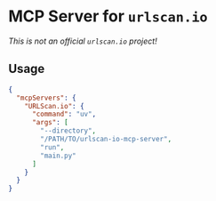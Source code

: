 # MCP Server for `urlscan.io`
_This is not an official `urlscan.io` project!_

## Usage
```json
{
  "mcpServers": {
    "URLScan.io": {
      "command": "uv",
      "args": [
        "--directory",
        "/PATH/TO/urlscan-io-mcp-server",
        "run",
        "main.py"
      ]
    }
  }
}
```
